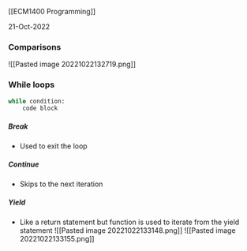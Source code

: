 [[ECM1400 Programming]]

21-Oct-2022

### Comparisons

![[Pasted image 20221022132719.png]]


### While loops

```python
while condition:
	code block
```

##### Break
- Used to exit the loop

##### Continue
- Skips to the next iteration

##### Yield
- Like a return statement but function is used to iterate from the yield statement
![[Pasted image 20221022133148.png]]
![[Pasted image 20221022133155.png]]


